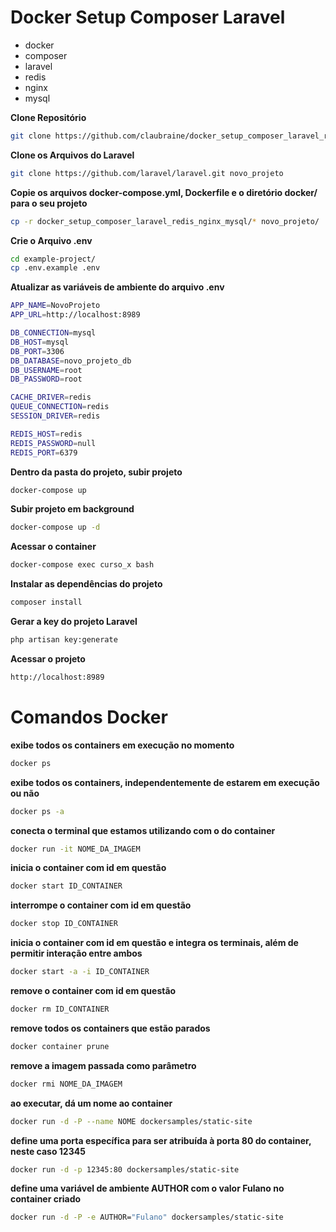# Docker Setup Composer Laravel

* docker
* composer
* laravel
* redis
* nginx
* mysql

**Clone Repositório**

```bash
git clone https://github.com/claubraine/docker_setup_composer_laravel_redis_nginx_mysql.git

```

**Clone os Arquivos do Laravel**

```bash
git clone https://github.com/laravel/laravel.git novo_projeto
```

**Copie os arquivos docker-compose.yml, Dockerfile e o diretório docker/ para o seu projeto**

```bash
cp -r docker_setup_composer_laravel_redis_nginx_mysql/* novo_projeto/
```

**Crie o Arquivo .env**

```bash
cd example-project/
cp .env.example .env
```

**Atualizar as variáveis de ambiente do arquivo .env**

```bash
APP_NAME=NovoProjeto
APP_URL=http://localhost:8989

DB_CONNECTION=mysql
DB_HOST=mysql
DB_PORT=3306
DB_DATABASE=novo_projeto_db
DB_USERNAME=root
DB_PASSWORD=root

CACHE_DRIVER=redis
QUEUE_CONNECTION=redis
SESSION_DRIVER=redis

REDIS_HOST=redis
REDIS_PASSWORD=null
REDIS_PORT=6379
```

**Dentro da pasta do projeto, subir projeto**

```bash
docker-compose up
```

**Subir projeto em background**

```bash
docker-compose up -d
```

**Acessar o container**

```bash
docker-compose exec curso_x bash
```

**Instalar as dependências do projeto**

```bash
composer install
```

**Gerar a key do projeto Laravel**

```bash
php artisan key:generate
```

**Acessar o projeto**

```bash
http://localhost:8989
```


# Comandos Docker

**exibe todos os containers em execução no momento**
```bash
docker ps
```

**exibe todos os containers, independentemente de estarem em execução ou não**
```bash
docker ps -a
``` 

**conecta o terminal que estamos utilizando com o do container**
```bash
docker run -it NOME_DA_IMAGEM
```

**inicia o container com id em questão**
```bash
docker start ID_CONTAINER
```

**interrompe o container com id em questão**
```bash
docker stop ID_CONTAINER
```

**inicia o container com id em questão e integra os terminais, além de permitir interação entre ambos**
```bash
docker start -a -i ID_CONTAINER
```

**remove o container com id em questão**
```bash
docker rm ID_CONTAINER
```

**remove todos os containers que estão parados**
```bash
docker container prune
```

**remove a imagem passada como parâmetro**
```bash
docker rmi NOME_DA_IMAGEM
```

**ao executar, dá um nome ao container**
```bash
docker run -d -P --name NOME dockersamples/static-site
```

**define uma porta específica para ser atribuída à porta 80 do container, neste caso 12345**
```bash
docker run -d -p 12345:80 dockersamples/static-site
```

**define uma variável de ambiente AUTHOR com o valor Fulano no container criado**
```bash
docker run -d -P -e AUTHOR="Fulano" dockersamples/static-site
```



